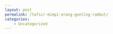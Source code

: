 ```yaml
---
layout: post
permalink: /tafsir-mimpi-orang-gunting-rambut/
categories:
    - Uncategorized
---
```


